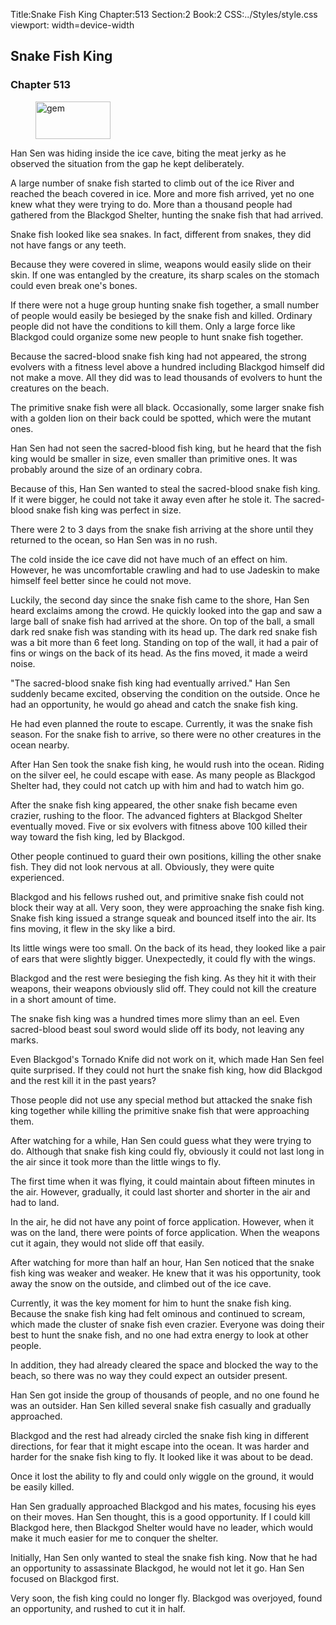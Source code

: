 Title:Snake Fish King 
Chapter:513 
Section:2 
Book:2 
CSS:../Styles/style.css 
viewport: width=device-width
  
## Snake Fish King
### Chapter 513 
<figure>
	<img src="../Images/gem.gif" alt="gem" id="gem" width="120" height="60" />
</figure>
  

  
  Han Sen was hiding inside the ice cave, biting the meat jerky as he observed the situation from the gap he kept deliberately.

A large number of snake fish started to climb out of the ice River and reached the beach covered in ice. More and more fish arrived, yet no one knew what they were trying to do. More than a thousand people had gathered from the Blackgod Shelter, hunting the snake fish that had arrived.

Snake fish looked like sea snakes. In fact, different from snakes, they did not have fangs or any teeth.

Because they were covered in slime, weapons would easily slide on their skin. If one was entangled by the creature, its sharp scales on the stomach could even break one's bones.

If there were not a huge group hunting snake fish together, a small number of people would easily be besieged by the snake fish and killed. Ordinary people did not have the conditions to kill them. Only a large force like Blackgod could organize some new people to hunt snake fish together.

Because the sacred-blood snake fish king had not appeared, the strong evolvers with a fitness level above a hundred including Blackgod himself did not make a move. All they did was to lead thousands of evolvers to hunt the creatures on the beach.

The primitive snake fish were all black. Occasionally, some larger snake fish with a golden lion on their back could be spotted, which were the mutant ones.

Han Sen had not seen the sacred-blood fish king, but he heard that the fish king would be smaller in size, even smaller than primitive ones. It was probably around the size of an ordinary cobra.

Because of this, Han Sen wanted to steal the sacred-blood snake fish king. If it were bigger, he could not take it away even after he stole it. The sacred-blood snake fish king was perfect in size.

There were 2 to 3 days from the snake fish arriving at the shore until they returned to the ocean, so Han Sen was in no rush.

The cold inside the ice cave did not have much of an effect on him. However, he was uncomfortable crawling and had to use Jadeskin to make himself feel better since he could not move.

Luckily, the second day since the snake fish came to the shore, Han Sen heard exclaims among the crowd. He quickly looked into the gap and saw a large ball of snake fish had arrived at the shore. On top of the ball, a small dark red snake fish was standing with its head up. The dark red snake fish was a bit more than 6 feet long. Standing on top of the wall, it had a pair of fins or wings on the back of its head. As the fins moved, it made a weird noise.

"The sacred-blood snake fish king had eventually arrived." Han Sen suddenly became excited, observing the condition on the outside. Once he had an opportunity, he would go ahead and catch the snake fish king.

He had even planned the route to escape. Currently, it was the snake fish season. For the snake fish to arrive, so there were no other creatures in the ocean nearby.

After Han Sen took the snake fish king, he would rush into the ocean. Riding on the silver eel, he could escape with ease. As many people as Blackgod Shelter had, they could not catch up with him and had to watch him go.

After the snake fish king appeared, the other snake fish became even crazier, rushing to the floor. The advanced fighters at Blackgod Shelter eventually moved. Five or six evolvers with fitness above 100 killed their way toward the fish king, led by Blackgod.

Other people continued to guard their own positions, killing the other snake fish. They did not look nervous at all. Obviously, they were quite experienced.

Blackgod and his fellows rushed out, and primitive snake fish could not block their way at all. Very soon, they were approaching the snake fish king. Snake fish king issued a strange squeak and bounced itself into the air. Its fins moving, it flew in the sky like a bird.

Its little wings were too small. On the back of its head, they looked like a pair of ears that were slightly bigger. Unexpectedly, it could fly with the wings.

Blackgod and the rest were besieging the fish king. As they hit it with their weapons, their weapons obviously slid off. They could not kill the creature in a short amount of time.

The snake fish king was a hundred times more slimy than an eel. Even sacred-blood beast soul sword would slide off its body, not leaving any marks.

Even Blackgod's Tornado Knife did not work on it, which made Han Sen feel quite surprised. If they could not hurt the snake fish king, how did Blackgod and the rest kill it in the past years?

Those people did not use any special method but attacked the snake fish king together while killing the primitive snake fish that were approaching them.

After watching for a while, Han Sen could guess what they were trying to do. Although that snake fish king could fly, obviously it could not last long in the air since it took more than the little wings to fly.

The first time when it was flying, it could maintain about fifteen minutes in the air. However, gradually, it could last shorter and shorter in the air and had to land.

In the air, he did not have any point of force application. However, when it was on the land, there were points of force application. When the weapons cut it again, they would not slide off that easily.

After watching for more than half an hour, Han Sen noticed that the snake fish king was weaker and weaker. He knew that it was his opportunity, took away the snow on the outside, and climbed out of the ice cave.

Currently, it was the key moment for him to hunt the snake fish king. Because the snake fish king had felt ominous and continued to scream, which made the cluster of snake fish even crazier. Everyone was doing their best to hunt the snake fish, and no one had extra energy to look at other people.

In addition, they had already cleared the space and blocked the way to the beach, so there was no way they could expect an outsider present.

Han Sen got inside the group of thousands of people, and no one found he was an outsider. Han Sen killed several snake fish casually and gradually approached.

Blackgod and the rest had already circled the snake fish king in different directions, for fear that it might escape into the ocean. It was harder and harder for the snake fish king to fly. It looked like it was about to be dead.

Once it lost the ability to fly and could only wiggle on the ground, it would be easily killed.

Han Sen gradually approached Blackgod and his mates, focusing his eyes on their moves. Han Sen thought, this is a good opportunity. If I could kill Blackgod here, then Blackgod Shelter would have no leader, which would make it much easier for me to conquer the shelter.

Initially, Han Sen only wanted to steal the snake fish king. Now that he had an opportunity to assassinate Blackgod, he would not let it go. Han Sen focused on Blackgod first.

Very soon, the fish king could no longer fly. Blackgod was overjoyed, found an opportunity, and rushed to cut it in half.
